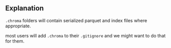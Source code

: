 ## Explanation

`.chroma` folders will contain serialized parquet and index files where appropriate.

most users will add `.chroma` to their `.gitignore` and we might want to do that for them. 
